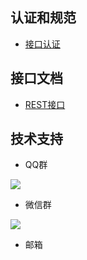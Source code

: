 ## 认证和规范

* [接口认证](./authenticate)

## 接口文档

* [REST接口](rest-api)

## 技术支持

* QQ群

![](http://ww1.sinaimg.cn/large/675eb504ly1ffo3wofd7sj206c084mxl.jpg)

* 微信群

![](http://ww1.sinaimg.cn/large/675eb504gy1fg6ye9sbigj206d08vjrw.jpg)


* 邮箱

